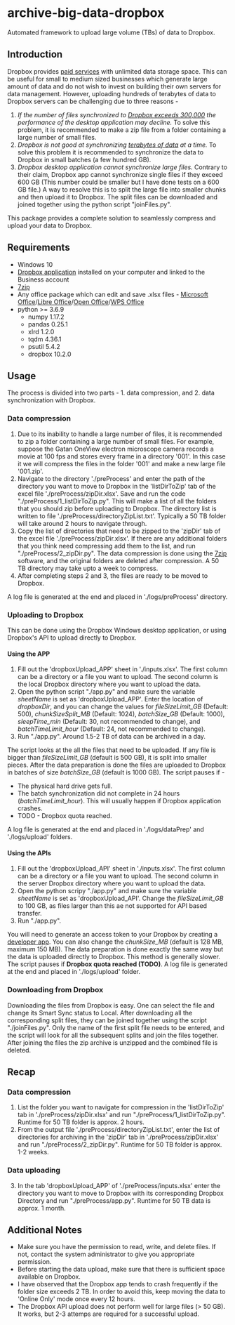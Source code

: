 # archive-big-data-dropbox
Automated framework to upload large volume (TBs) of data to Dropbox.

## Introduction
Dropbox provides [paid services](https://www.dropbox.com/business/pricing) with unlimited data storage space. This can be useful for small to medium sized businesses which generate large amount of data and do not wish to invest on building their own servers for data management. However, uploading hundreds of terabytes of data to Dropbox servers can be challenging due to three reasons -

1. *If the number of files synchronized to [Dropbox exceeds 300,000](https://help.dropbox.com/accounts-billing/space-storage/file-storage-limit) the performance of the desktop application may decline.* To solve this problem, it is recommended to make a zip file from a folder containing a large number of small files.
2. *Dropbox is not good at synchronizing [terabytes of data](https://help.dropbox.com/installs-integrations/desktop/unexpected-quit) at a time.* To solve this problem it is recommended to synchronize the data to Dropbox in small batches (a few hundred GB).
3. *Dropbox desktop application cannot synchronize large files.*
 Contrary to their claim, Dropbox app cannot synchronize single files if they exceed 600 GB (This number could be smaller but I have done tests on a 600 GB file.) A way to resolve this is to split the large file into smaller chunks and then upload it to Dropbox. The split files can be downloaded and joined together using the python script "joinFiles.py".

This package provides a complete solution to seamlessly compress and upload your data to Dropbox.

## Requirements
* Windows 10
* [Dropbox application](https://www.dropbox.com/install) installed on your computer and linked to the Business account
* [7zip](https://www.7-zip.org/)
* Any office package which can edit and save .xlsx files - [Microsoft Office](https://www.office.com)/[Libre Office](https://www.libreoffice.org)/[Open Office](https://www.openoffice.org)/[WPS Office](https://www.wps.com)
* python >= 3.6.9
    * numpy 1.17.2
    * pandas 0.25.1
    * xlrd 1.2.0
    * tqdm 4.36.1
    * psutil 5.4.2
    * dropbox 10.2.0
    
## Usage
The process is divided into two parts - 1. data compression, and 2. data synchronization with Dropbox.

### Data compression
1. Due to its inability to handle a large number of files, it is recommended to zip a folder containing a large number of small files. For example, suppose the Gatan OneView electron microscope camera records a movie at 100 fps and stores every frame in a directory '001'. In this case it we will compress the files in the folder '001' and make a new large file '001.zip'.
2. Navigate to the directory './preProcess' and enter the path of the directory you want to move to Dropbox in the 'listDirToZip' tab of the excel file './preProcess/zipDir.xlsx'. Save and run the code "./preProcess/1_listDirToZip.py". This will make a list of all the folders that you should zip before uploading to Dropbox. The directory list is written to file './preProcess/directoryZipList.txt'. Typically a 50 TB folder will take around 2 hours to navigate through.
3. Copy the list of directories that need to be zipped to the 'zipDir' tab of the excel file './preProcess/zipDir.xlsx'. If there are any additional folders that you think need compressing add them to the list, and run "./preProcess/2_zipDir.py". The data compression is done using the [7zip](https://www.7-zip.org/) software, and the original folders are deleted after compression. A 50 TB directory may take upto a week to compress.
4. After completing steps 2 and 3, the files are ready to be moved to Dropbox.

A log file is generated at the end and placed in './logs/preProcess' directory.

### Uploading to Dropbox
This can be done using the Dropbox Windows desktop application, or using Dropbox's API to upload directly to Dropbox.

#### Using the APP
1. Fill out the 'dropboxUpload_APP' sheet in './inputs.xlsx'. The first column can be a directory or a file you want to upload. The second column is the local Dropbox directory where you want to upload the data.
2. Open the python script "./app.py" and make sure the variable *sheetName* is set as 'dropboxUpload_APP'. Enter the location of *dropboxDir*, and you can change the values for *fileSizeLimit_GB* (Default: 500), *chunkSizeSplit_MB* (Default: 1024), *batchSize_GB* (Default: 1000), *sleepTime_min* (Default: 30, not recommended to change), and *batchTimeLimit_hour* (Default: 24, not recommended to change).
3. Run "./app.py". Around 1.5-2 TB of data can be archived in a day.

The script looks at the all the files that need to be uploaded. If any file is bigger than *fileSizeLimit_GB* (default is 500 GB), it is split into smaller pieces. After the data preparation is done the files are uploaded to Dropbox in batches of size *batchSize_GB* (default is 1000 GB). The script pauses if -

* The physical hard drive gets full.
* The batch synchronization did not complete in 24 hours (*batchTimeLimit_hour*). This will usually happen if Dropbox application crashes.
* TODO - Dropbox quota reached.

A log file is generated at the end and placed in './logs/dataPrep' and './logs/upload' folders.

#### Using the APIs
1. Fill out the 'dropboxUpload_API' sheet in './inputs.xlsx'. The first column can be a directory or a file you want to upload. The second column in the server Dropbox directory where you want to upload the data.
2. Open the python scripy "./app.py" and make sure the variable *sheetName* is set as 'dropboxUpload_API'. Change the *fileSizeLimit_GB* to 100 GB, as files larger than this ae not supported for API based transfer.
3. Run "./app.py".

You will need to generate an access token to your Dropbox by creating a [developer app](https://www.dropbox.com/developers/apps). You can also change the *chunkSize_MB* (default is 128 MB, maximum 150 MB). The data preparation is done exactly the same way but the data is uploaded directly to Dropbox. This method is generally slower. The script pauses if **Dropbox quota reached (TODO)**. A log file is generated at the end and placed in './logs/upload' folder.

### Downloading from Dropbox
Downloading the files from Dropbox is easy. One can select the file and change its Smart Sync status to Local. After downloading all the corresponding split files, they can be joined together using the script "./joinFiles.py". Only the name of the first split file needs to be entered, and the script will look for all the subsequent splits and join the files together. After joining the files the zip archive is unzipped and the combined file is deleted.

## Recap

### Data compression
1. List the folder you want to navigate for compression in the 'listDirToZip' tab in './preProcess/zipDir.xlsx' and run "./preProcess/1_listDirToZip.py". Runtime for 50 TB folder is approx. 2 hours.
2. From the output file './preProcess/directoryZipList.txt', enter the list of directories for archiving in the 'zipDir' tab in './preProcess/zipDir.xlsx' and run "./preProcess/2_zipDir.py". Runtime for 50 TB folder is approx. 1-2 weeks.

### Data uploading
3. In the tab 'dropboxUpload_APP' of './preProcess/inputs.xlsx' enter the directory you want to move to Dropbox with its corresponding Dropbox Directory and run "./preProcess/app.py". Runtime for 50 TB data is approx. 1 month.

## Additional Notes
* Make sure you have the permission to read, write, and delete files. If not, contact the system administrator to give you appropriate permission.
* Before starting the data upload, make sure that there is sufficient space available on Dropbox.
* I have observed that the Dropbox app tends to crash frequently if the folder size exceeds 2 TB. In order to avoid this, keep moving the data to 'Online Only' mode once every 12 hours.
* The Dropbox API upload does not perform well for large files (> 50 GB). It works, but 2-3 attemps are required for a successful upload.